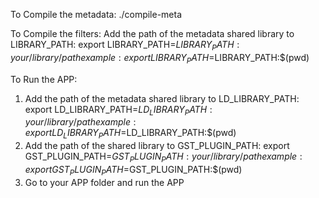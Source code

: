 To Compile the metadata:
    ./compile-meta

To Compile the filters:
Add the path of the metadata shared library to LIBRARY_PATH:
    export LIBRARY_PATH=$LIBRARY_PATH:your/library/path
    example:
    export LIBRARY_PATH=$LIBRARY_PATH:$(pwd)

To Run the APP:
1. Add the path of the metadata shared library to LD_LIBRARY_PATH:
    export LD_LIBRARY_PATH=$LD_LIBRARY_PATH:your/library/path
    example:
    export LD_LIBRARY_PATH=$LD_LIBRARY_PATH:$(pwd)
2. Add the path of the shared library to GST_PLUGIN_PATH:
    export GST_PLUGIN_PATH=$GST_PLUGIN_PATH:your/library/path
    example:
    export GST_PLUGIN_PATH=$GST_PLUGIN_PATH:$(pwd)
3. Go to your APP folder and run the APP
